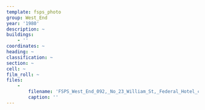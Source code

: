 ```yaml
---
template: fsps_photo
group: West_End
year: '1980'
description: ~
buildings:
    - ''
coordinates: ~
heading: ~
classification: ~
section: ~
cell: ~
film_roll: ~
files:
    -
        filename: 'FSPS_West_End_092,_No_23_William_St,_Federal_Hotel_courtyard,_WE-4,_1980.png'
        caption: ''
---
```

